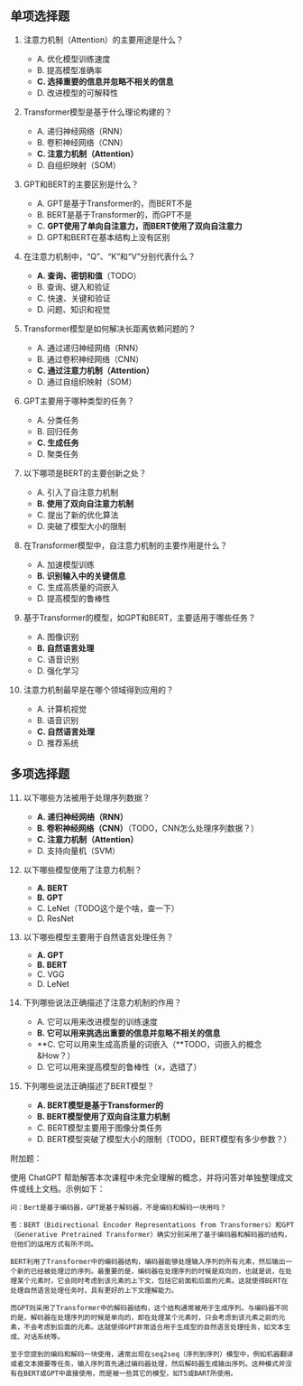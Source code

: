 ## 单项选择题

1. 注意力机制（Attention）的主要用途是什么？
   - A. 优化模型训练速度
   - B. 提高模型准确率
   - **C. 选择重要的信息并忽略不相关的信息**
   - D. 改进模型的可解释性

2. Transformer模型是基于什么理论构建的？
   - A. 递归神经网络（RNN）
   - B. 卷积神经网络（CNN）
   - **C. 注意力机制（Attention）**
   - D. 自组织映射（SOM）

3. GPT和BERT的主要区别是什么？
   - A. GPT是基于Transformer的，而BERT不是
   - B. BERT是基于Transformer的，而GPT不是
   - C. **GPT使用了单向自注意力，而BERT使用了双向自注意力**
   - D. GPT和BERT在基本结构上没有区别

4. 在注意力机制中，“Q”、“K”和“V”分别代表什么？
   - **A. 查询、密钥和值**（TODO）
   - B. 查询、键入和验证
   - C. 快速、关键和验证
   - D. 问题、知识和视觉

5. Transformer模型是如何解决长距离依赖问题的？
   - A. 通过递归神经网络（RNN）
   - B. 通过卷积神经网络（CNN）
   - **C. 通过注意力机制（Attention）**
   - D. 通过自组织映射（SOM）

6. GPT主要用于哪种类型的任务？
   - A. 分类任务
   - B. 回归任务
   - **C. 生成任务**
   - D. 聚类任务

7. 以下哪项是BERT的主要创新之处？
   - A. 引入了自注意力机制
   - **B. 使用了双向自注意力机制**
   - C. 提出了新的优化算法
   - D. 突破了模型大小的限制

8. 在Transformer模型中，自注意力机制的主要作用是什么？
   - A. 加速模型训练
   - **B. 识别输入中的关键信息**
   - C. 生成高质量的词嵌入
   - D. 提高模型的鲁棒性

9. 基于Transformer的模型，如GPT和BERT，主要适用于哪些任务？
   - A. 图像识别
   - **B. 自然语言处理**
   - C. 语音识别
   - D. 强化学习

10. 注意力机制最早是在哪个领域得到应用的？
    - A. 计算机视觉
    - B. 语音识别
    - **C. 自然语言处理**
    - D. 推荐系统

## 多项选择题

11. 以下哪些方法被用于处理序列数据？
    - **A. 递归神经网络（RNN）**
    - **B. 卷积神经网络（CNN）**（TODO，CNN怎么处理序列数据？）
    - **C. 注意力机制（Attention）**
    - D. 支持向量机（SVM）

12. 以下哪些模型使用了注意力机制？
    - **A. BERT**
    - **B. GPT**
    - C. LeNet（TODO这个是个啥，查一下）
    - D. ResNet

13. 以下哪些模型主要用于自然语言处理任务？
    - **A. GPT**
    - **B. BERT**
    - C. VGG
    - D. LeNet

14. 下列哪些说法正确描述了注意力机制的作用？
    - A. 它可以用来改进模型的训练速度
    - **B. 它可以用来挑选出重要的信息并忽略不相关的信息**
    - **C. 它可以用来生成高质量的词嵌入（**TODO，词嵌入的概念&How？）
    - D. 它可以用来提高模型的鲁棒性（x，选错了）

15. 下列哪些说法正确描述了BERT模型？
    - **A. BERT模型是基于Transformer的**
    - **B. BERT模型使用了双向自注意力机制**
    - C. BERT模型主要用于图像分类任务
    - D. BERT模型突破了模型大小的限制（TODO，BERT模型有多少参数？）


附加题：

使用 ChatGPT 帮助解答本次课程中未完全理解的概念，并将问答对单独整理成文件或线上文档。示例如下：

```
问：Bert是基于编码器，GPT是基于解码器，不是编码和解码一块用吗？

答：BERT（Bidirectional Encoder Representations from Transformers）和GPT（Generative Pretrained Transformer）确实分别采用了基于编码器和解码器的结构，但他们的运用方式有所不同。

BERT利用了Transformer中的编码器结构，编码器能够处理输入序列的所有元素，然后输出一个新的已经被处理过的序列。最重要的是，编码器在处理序列的时候是双向的，也就是说，在处理某个元素时，它会同时考虑到该元素的上下文，包括它前面和后面的元素。这就使得BERT在处理自然语言处理任务时，具有更好的上下文理解能力。

而GPT则采用了Transformer中的解码器结构，这个结构通常被用于生成序列。与编码器不同的是，解码器在处理序列的时候是单向的，即在处理某个元素时，只会考虑到该元素之前的元素，不会考虑到后面的元素。这就使得GPT非常适合用于生成型的自然语言处理任务，如文本生成、对话系统等。

至于您提到的编码和解码一块使用，通常出现在seq2seq（序列到序列）模型中，例如机器翻译或者文本摘要等任务，输入序列首先通过编码器处理，然后解码器生成输出序列。这种模式并没有在BERT或GPT中直接使用，而是被一些其它的模型，如T5或BART所使用。
```
